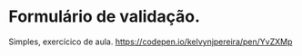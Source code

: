 # Formulário de validação.
Simples, exercícico de aula.
https://codepen.io/kelvynjpereira/pen/YvZXMp
